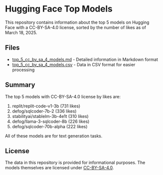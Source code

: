 # Hugging Face Top Models

This repository contains information about the top 5 models on Hugging Face with a CC-BY-SA-4.0 license, sorted by the number of likes as of March 18, 2025.

## Files

- [top_5_cc_by_sa_4_models.md](top_5_cc_by_sa_4_models.md) - Detailed information in Markdown format
- [top_5_cc_by_sa_4_models.csv](top_5_cc_by_sa_4_models.csv) - Data in CSV format for easier processing

## Summary

The top 5 models with CC-BY-SA-4.0 license by likes are:

1. replit/replit-code-v1-3b (731 likes)
2. defog/sqlcoder-7b-2 (336 likes)
3. stabilityai/stablelm-3b-4e1t (310 likes)
4. defog/llama-3-sqlcoder-8b (226 likes)
5. defog/sqlcoder-70b-alpha (222 likes)

All of these models are for text generation tasks.

## License

The data in this repository is provided for informational purposes. The models themselves are licensed under [CC-BY-SA-4.0](https://creativecommons.org/licenses/by-sa/4.0/).